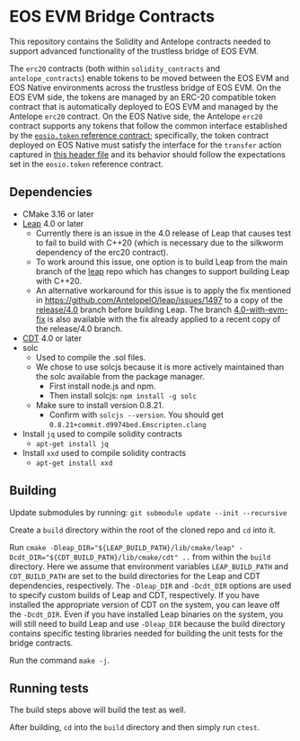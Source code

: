 # EOS EVM Bridge Contracts

This repository contains the Solidity and Antelope contracts needed to support advanced functionality of the trustless bridge of EOS EVM.

The `erc20` contracts (both within `solidity_contracts` and `antelope_contracts`) enable tokens to be moved between the EOS EVM and EOS Native environments across the trustless bridge of EOS EVM. On the EOS EVM side, the tokens are managed by an ERC-20 compatible token contract that is automatically deployed to EOS EVM and managed by the Antelope `erc20` contract. On the EOS Native side, the Antelope `erc20` contract supports any tokens that follow the common interface established by the [`eosio.token` reference contract](https://github.com/AntelopeIO/reference-contracts/tree/main/contracts/eosio.token); specifically, the token contract deployed on EOS Native must satisfy the interface for the `transfer` action captured in [this header file](antelope_contracts/contracts/erc20/include/erc20/eosio.token.hpp) and its behavior should follow the expectations set in the `eosio.token` reference contract.
## Dependencies

- CMake 3.16 or later
- [Leap](https://github.com/AntelopeIO/leap) 4.0 or later
  + Currently there is an issue in the 4.0 release of Leap that causes test to fail to build with C++20 (which is necessary due to the silkworm dependency of the erc20 contract).
  + To work around this issue, one option is to build Leap from the main branch of the [leap](https://github.com/AntelopeIO/leap) repo which has changes to support building Leap with C++20.
  + An alternative workaround for this issue is to apply the fix mentioned in https://github.com/AntelopeIO/leap/issues/1497 to a copy of the [release/4.0](https://github.com/AntelopeIO/leap/tree/release/4.0) branch before building Leap. The branch [4.0-with-evm-fix](https://github.com/AntelopeIO/leap/tree/4.0-with-evm-fix) is also available with the fix already applied to a recent copy of the release/4.0 branch. 
- [CDT](https://github.com/AntelopeIO/cdt) 4.0 or later
- solc
  + Used to compile the .sol files. 
  + We chose to use solcjs because it is more actively maintained than the solc available from the package manager.
    * First install node.js and npm.
    * Then install solcjs: `npm install -g solc`
  + Make sure to install version 0.8.21.
    * Confirm with `solcjs --version`. You should get `0.8.21+commit.d9974bed.Emscripten.clang`
- Install `jq` used to compile solidity contracts
  + `apt-get install jq`
- Install `xxd` used to compile solidity contracts
  + `apt-get install xxd`

## Building

Update submodules by running: `git submodule update --init --recursive`

Create a `build` directory within the root of the cloned repo and `cd` into it.

Run `cmake -Dleap_DIR="${LEAP_BUILD_PATH}/lib/cmake/leap" -Dcdt_DIR="${CDT_BUILD_PATH}/lib/cmake/cdt" ..` from within the `build` directory. 
Here we assume that environment variables `LEAP_BUILD_PATH` and `CDT_BUILD_PATH` are set to the build directories for the Leap and CDT dependencies, respectively.
The `-Dleap_DIR` and `-Dcdt_DIR` options are used to specify custom builds of Leap and CDT, respectively. If you have installed the appropriate version of CDT on the system, you can leave off the `-Dcdt_DIR`. Even if you have installed Leap binaries on the system, you will still need to build Leap and use `-Dleap_DIR` because the build directory contains specific testing libraries needed for building the unit tests for the bridge contracts.

Run the command `make -j`.

## Running tests

The build steps above will build the test as well.

After building, `cd` into the `build` directory and then simply run `ctest`.
